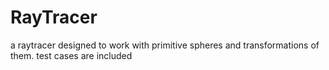 # RayTracer
a raytracer designed to work with primitive spheres and transformations of them. test cases are included
